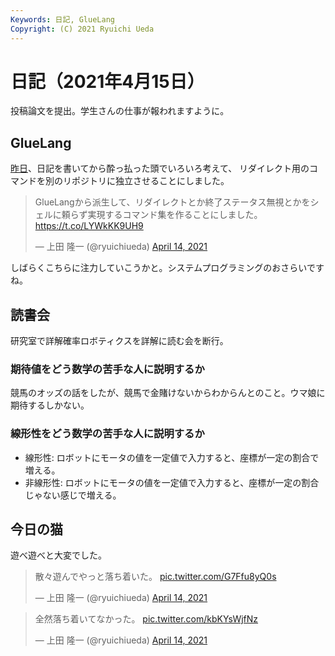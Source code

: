 ```yaml
---
Keywords: 日記, GlueLang
Copyright: (C) 2021 Ryuichi Ueda
---
```


# 日記（2021年4月15日）

投稿論文を提出。学生さんの仕事が報われますように。

## GlueLang

[昨日](/?post=20210414)、日記を書いてから酔っ払った頭でいろいろ考えて、
リダイレクト用のコマンドを別のリポジトリに独立させることにしました。

<blockquote class="twitter-tweet"><p lang="ja" dir="ltr">GlueLangから派生して、リダイレクトとか終了ステータス無視とかをシェルに頼らず実現するコマンド集を作ることにしました。<a href="https://t.co/LYWkKK9UH9">https://t.co/LYWkKK9UH9</a></p>&mdash; 上田 隆一 (@ryuichiueda) <a href="https://twitter.com/ryuichiueda/status/1382327038934065159?ref_src=twsrc%5Etfw">April 14, 2021</a></blockquote> <script async src="https://platform.twitter.com/widgets.js" charset="utf-8"></script>

しばらくこちらに注力していこうかと。システムプログラミングのおさらいですね。

## 読書会

研究室で詳解確率ロボティクスを詳解に読む会を断行。

### 期待値をどう数学の苦手な人に説明するか

競馬のオッズの話をしたが、競馬で金賭けないからわからんとのこと。ウマ娘に期待するしかない。

### 線形性をどう数学の苦手な人に説明するか

* 線形性: ロボットにモータの値を一定値で入力すると、座標が一定の割合で増える。
* 非線形性: ロボットにモータの値を一定値で入力すると、座標が一定の割合じゃない感じで増える。

## 今日の猫

遊べ遊べと大変でした。

<blockquote class="twitter-tweet"><p lang="ja" dir="ltr">散々遊んでやっと落ち着いた。 <a href="https://t.co/G7Ffu8yQ0s">pic.twitter.com/G7Ffu8yQ0s</a></p>&mdash; 上田 隆一 (@ryuichiueda) <a href="https://twitter.com/ryuichiueda/status/1382476463023169536?ref_src=twsrc%5Etfw">April 14, 2021</a></blockquote> <script async src="https://platform.twitter.com/widgets.js" charset="utf-8"></script>

<blockquote class="twitter-tweet"><p lang="ja" dir="ltr">全然落ち着いてなかった。 <a href="https://t.co/kbKYsWjfNz">pic.twitter.com/kbKYsWjfNz</a></p>&mdash; 上田 隆一 (@ryuichiueda) <a href="https://twitter.com/ryuichiueda/status/1382477219038044164?ref_src=twsrc%5Etfw">April 14, 2021</a></blockquote> 

